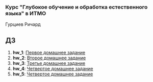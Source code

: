 ### Курс "Глубокое обучение и обработка естественного языка" в ИТМО

Гурциев Ричард

## ДЗ

1) **hw_1**: [Первое домашнее задание](https://github.com/vilovnok/itmo_dl_nlp_courses/tree/hw_1)
2) **hw_2**: [Второе домашнее задание](https://github.com/vilovnok/itmo_dl_nlp_courses/tree/hw_2)
3) **hw_3**: [Третье домашнее задание](https://github.com/vilovnok/itmo_dl_nlp_courses/tree/hw_3)
4) **hw_4**: [Четвертое домашнее задание](https://github.com/vilovnok/itmo_dl_nlp_courses/tree/hw_4)
5) **hw_5**: [Четвертое домашнее задание](https://github.com/vilovnok/itmo_dl_nlp_courses/tree/hw_5)
